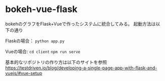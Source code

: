 # bokeh-vue-flask

bokehのグラフをFlask+Vueで作ったシステムに統合してみる。
起動方法は以下の通り

Flaskの場合： 
`python app.py`

Vueの場合: 
`cd client` 
`npm run serve` 

基本的なリポジトリの作り方は以下のサイトを参照 
https://testdriven.io/blog/developing-a-single-page-app-with-flask-and-vuejs/#vue-setup

